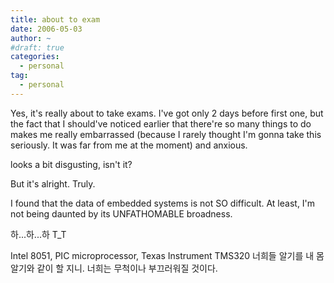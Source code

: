 ```yaml
---
title: about to exam
date: 2006-05-03
author: ~
#draft: true
categories:
  - personal
tag:
  - personal
---
```




Yes, it's really about to take exams. I've got only 2 days before first one, but the fact that I should've noticed earlier that there're so many things to do makes me really embarrassed (because I rarely thought I'm gonna take this seriously. It was far from me at the moment) and anxious.


looks a bit disgusting, isn't it?

But it's alright. Truly.

I found that the data of embedded systems is not SO difficult. At least, I'm not being daunted by its UNFATHOMABLE broadness. 

하...하...하 T_T

Intel 8051, PIC microprocessor, Texas Instrument TMS320
너희들 알기를 내 몸 알기와 같이 할 지니. 너희는 무척이나 부끄러워질 것이다.


 






